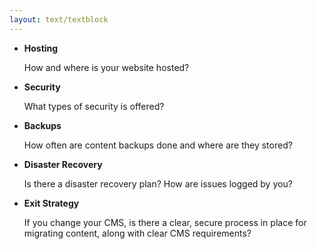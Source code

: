 ```yaml
---
layout: text/textblock
---
```


- **Hosting** 

    How and where is your website hosted?
- **Security** 

    What types of security is offered?
- **Backups** 

    How often are content backups done and where are they stored?
- **Disaster Recovery** 

    Is there a disaster recovery plan?
    How are issues logged by you?

- **Exit Strategy** 

    If you change your CMS, is there a clear, secure process in place for migrating content, along with clear CMS requirements?

